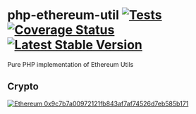 # php-ethereum-util [![Tests](https://github.com/kornrunner/php-ethereum-util/actions/workflows/tests.yml/badge.svg?branch=master)](https://github.com/kornrunner/php-ethereum-util/actions/workflows/tests.yml) [![Coverage Status](https://coveralls.io/repos/github/kornrunner/php-ethereum-util/badge.svg?branch=master)](https://coveralls.io/github/kornrunner/php-ethereum-util?branch=master) [![Latest Stable Version](https://poser.pugx.org/kornrunner/ethereum-util/v/stable)](https://packagist.org/packages/kornrunner/ethereum-util)

Pure PHP implementation of Ethereum Utils

## Crypto

[![Ethereum](https://user-images.githubusercontent.com/725986/61891022-0d0c7f00-af09-11e9-829f-096c039bbbfa.png) 0x9c7b7a00972121fb843af7af74526d7eb585b171][Ethereum]

[Ethereum]: https://etherscan.io/address/0x9c7b7a00972121fb843af7af74526d7eb585b171 "Donate with Ethereum"
